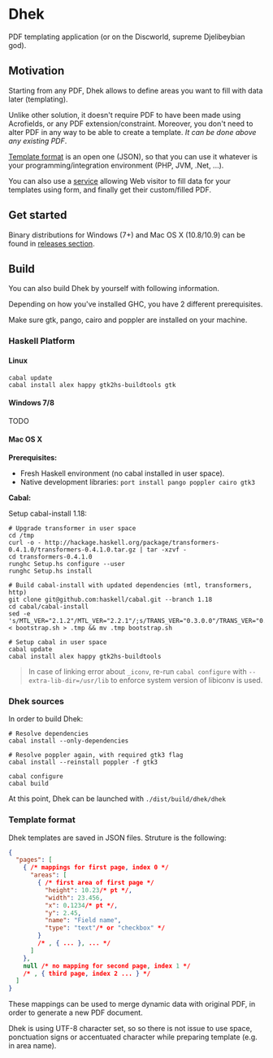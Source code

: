 # Dhek

PDF templating application (or on the Discworld, supreme Djelibeybian god).

## Motivation

Starting from any PDF, Dhek allows to define areas you want to fill with data later (templating).

Unlike other solution, it doesn't require PDF to have been made using Acrofields, or any PDF extension/constraint. Moreover, you don't need to alter PDF in any way to be able to create a template. *It can be done above any existing PDF*.

[Template format](#template-format) is an open one (JSON), so that you can use it whatever is your programming/integration environment (PHP, JVM, .Net, ...).

You can also use a [service](http://go.applidok.com) allowing Web visitor to fill data for your templates using form, and finally get their custom/filled PDF.

## Get started

Binary distributions for Windows (7+) and Mac OS X (10.8/10.9) can be found in [releases section](https://github.com/applicius/dhek/releases).

## Build

You can also build Dhek by yourself with following information.

Depending on how you've installed GHC, you have 2 different prerequisites.

Make sure gtk, pango, cairo and poppler are installed on your machine.

### Haskell Platform

#### Linux

```
cabal update
cabal install alex happy gtk2hs-buildtools gtk
```

#### Windows 7/8

TODO

#### Mac OS X

**Prerequisites:**

- Fresh Haskell environment (no cabal installed in user space).
- Native development libraries: `port install pango poppler cairo gtk3`

**Cabal:**

Setup cabal-install 1.18:

```
# Upgrade transformer in user space
cd /tmp
curl -o - http://hackage.haskell.org/package/transformers-0.4.1.0/transformers-0.4.1.0.tar.gz | tar -xzvf -
cd transformers-0.4.1.0
runghc Setup.hs configure --user
runghc Setup.hs install

# Build cabal-install with updated dependencies (mtl, transformers, http)
git clone git@github.com:haskell/cabal.git --branch 1.18
cd cabal/cabal-install
sed -e 's/MTL_VER="2.1.2"/MTL_VER="2.2.1"/;s/TRANS_VER="0.3.0.0"/TRANS_VER="0.4.1.0";s/HTTP_VER="4000.2.11"/HTTP_VER="4000.2.17"/' < bootstrap.sh > .tmp && mv .tmp bootstrap.sh

# Setup cabal in user space
cabal update
cabal install alex happy gtk2hs-buildtools
```

> In case of linking error about `_iconv`, re-run `cabal configure` with `--extra-lib-dir=/usr/lib` to enforce system version of libiconv is used.

### Dhek sources

In order to build Dhek:

```
# Resolve dependencies
cabal install --only-dependencies

# Resolve poppler again, with required gtk3 flag
cabal install --reinstall poppler -f gtk3

cabal configure
cabal build
```

At this point, Dhek can be launched with `./dist/build/dhek/dhek`

### Template format

Dhek templates are saved in JSON files. Struture is the following:

```json
{
  "pages": [
    { /* mappings for first page, index 0 */
      "areas": [
        { /* first area of first page */
          "height": 10.23/* pt */,
          "width": 23.456,
          "x": 0.1234/* pt */,
          "y": 2.45,
          "name": "Field name",
          "type": "text"/* or "checkbox" */
        }
        /* , { ... }, ... */
      ]
    },
    null /* no mapping for second page, index 1 */
    /* , { third page, index 2 ... } */
  ]
}
```

These mappings can be used to merge dynamic data with original PDF, in order to generate a new PDF document.

Dhek is using UTF-8 character set, so so there is not issue to use space, ponctuation signs or accentuated character while preparing template (e.g. in area name).
